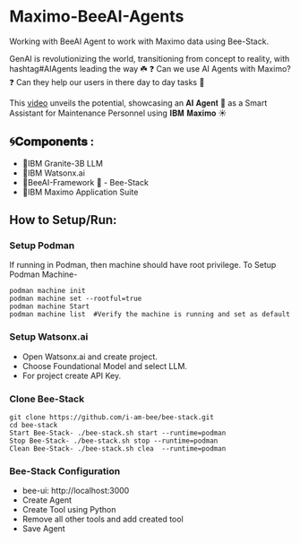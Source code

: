 # Maximo-BeeAI-Agents
Working with BeeAI Agent to work with Maximo data using Bee-Stack.

GenAI is revolutionizing the world, transitioning from concept to reality, with hashtag#AIAgents leading the way ☘️ 
❓ Can we use AI Agents with Maximo? 
❓ Can they help our users in there day to day tasks 🤔

This [video](https://www.youtube.com/watch?v=rrgGYyaANbI) unveils the potential, showcasing an 𝐀𝐈 𝐀𝐠𝐞𝐧𝐭 🤖 as a Smart Assistant for Maintenance Personnel using 𝐈𝐁𝐌 𝐌𝐚𝐱𝐢𝐦𝐨 ☀️ 


## 🌀𝐂𝐨𝐦𝐩𝐨𝐧𝐞𝐧𝐭𝐬 :
 - 🔺IBM Granite-3B LLM
 - 🔺IBM Watsonx.ai
 - 🔺BeeAI-Framework 🐝 - Bee-Stack
 - 🔺IBM Maximo Application Suite

 
## How to Setup/Run:

### Setup Podman
If running in Podman, then machine should have root privilege. To Setup Podman Machine-
```
podman machine init
podman machine set --rootful=true
podman machine Start
podman machine list  #Verify the machine is running and set as default
```

### Setup Watsonx.ai
- Open Watsonx.ai and create project.
- Choose Foundational Model and select LLM.
- For project create API Key.

### Clone Bee-Stack
```
git clone https://github.com/i-am-bee/bee-stack.git
cd bee-stack
Start Bee-Stack- ./bee-stack.sh start --runtime=podman
Stop Bee-Stack- ./bee-stack.sh stop --runtime=podman
Clean Bee-Stack- ./bee-stack.sh clea  --runtime=podman
```
### Bee-Stack Configuration
- bee-ui: http://localhost:3000
- Create Agent
- Create Tool using Python
- Remove all other tools and add created tool
- Save Agent
